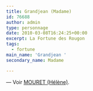 ```yaml
---
title: Grandjean (Madame)
id: 76688
author: admin
type: personnage
date: 2010-03-08T16:24:25+00:00
excerpt: La Fortune des Rougon
tags:
  - fortune
main_name: 'Grandjean '
secondary_name: Madame

---
```

— Voir [MOURET (Hélène)][1].

 [1]: /personnage/mouret-helene/